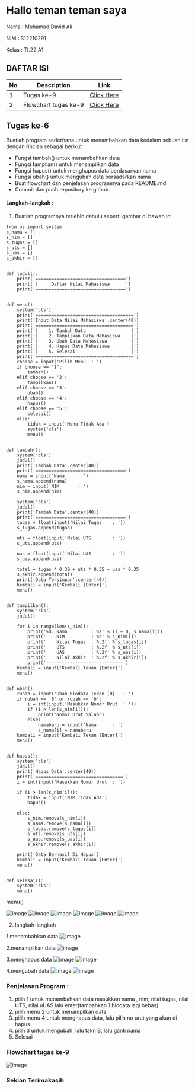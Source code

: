 # Hallo teman teman saya
Nama : Muhamad David Ali

NIM : 312210291

Kelas : TI.22.A1
## DAFTAR ISI <br>
| No | Description | Link |
|-----|------|-----|
|1|Tugas ke-9|[Click Here](https://github.com/Luxcario/praktikum6/edit/main/README.md#tugas-ke-9)|
|2|Flowchart tugas ke-9|[Click Here](https://github.com/Luxcario/praktikum6/edit/main/README.md#flowchart-tugas-ke-9)|


## Tugas ke-6
Buatlah program sederhana untuk menambahkan data kedalam sebuah list dengan rincian sebagai berikut :

- Fungsi tambah() untuk menambahkan data
- Fungsi tampilan() untuk menampilkan data  
- Fungsi hapus() untuk menghapus data berdasarkan nama
- Fungsi ubah() untuk mengubah data bersadarkan nama
- Buat flowchart dan penjelasan programnya pada README.md.
- Commit dan push repository ke github.

#### Langkah-langkah :
1. Buatlah programnya terlebih dahulu seperti gambar di bawah ini

```
from os import system
s_nama = []
s_nim = []
s_tugas = []
s_uts = []
s_uas = []
s_akhir = []


def judul():
    print('==================================')
    print('|     Daftar Nilai Mahasiswa     |')
    print('==================================')


def menu():
    system('cls')
    print('=====================================')
    print('Input Data Nilai Mahasiswa'.center(40))
    print('=====================================')
    print('|    1. Tambah Data                 |')
    print('|    2. Tampilkan Data Mahasiswa    |')
    print('|    3. Ubah Data Mahasiswa         |')
    print('|    4. Hapus Data Mahasiswa        |')
    print('|    5. Selesai                     |')
    print('=====================================')
    choose = input('Pilih Menu  : ')
    if choose == '1':
        tambah()
    elif choose == '2':
        tampilkan()
    elif choose == '3':
        ubah()
    elif choose == '4':
        hapus()
    elif choose == '5':
        selesai()
    else:
        tidak = input('Menu Tidak Ada')
        system('cls')
        menu()


def tambah():
    system('cls')
    judul()
    print('Tambah Data'.center(40))
    print('==================================')
    nama = input('Nama     : ')
    s_nama.append(nama)
    nim = input('NIM       : ')
    s_nim.append(nim)

    system('cls')
    judul()
    print('Tambah Data'.center(40))
    print('==================================')
    tugas = float(input('Nilai Tugas    : '))
    s_tugas.append(tugas)

    uts = float(input('Nilai UTS        : '))
    s_uts.append(uts)

    uas = float(input('Nilai UAS        : '))
    s_uas.append(uas)

    total = tugas * 0.30 + uts * 0.35 + uas * 0.35
    s_akhir.append(total)
    print('Data Tersimpan'.center(40))
    kembali = input('Kembali [Enter]')
    menu()


def tampilkan():
    system('cls')
    judul()

    for i in range(len(s_nim)):
        print('%d. Nama         : %s' % (i + 0, s_nama[i]))
        print('    NIM          : %s' % s_nim[i])
        print('    Nilai Tugas  : %.2f' % s_tugas[i])
        print('    UTS          : %.2f' % s_uts[i])
        print('    UAS          : %.2f' % s_uas[i])
        print('    Nilai Akhir  : %.2f' % s_akhir[i])
        print('-----------------------------')
    kembali = input('Kembali Tekan [Enter]')
    menu()


def ubah():
    rubah = input('Ubah Biodata Tekan [B]   : ')
    if rubah == 'B' or rubah == 'b':
        i = int(input('Masukkan Nomor Urut  : '))
        if (i > len(s_nim[i])):
            print('Nomor Urut Salah')
        else:
            namabaru = input('Nama      : ')
            s_nama[i] = namabaru
    kembali = input('Kembali Tekan [Enter]')
    menu()


def hapus():
    system('cls')
    judul()
    print('Hapus Data'.center(40))
    print('=================================')
    i = int(input('Masukkan Nomor Urut  : '))

    if (i > len(s_nim[i])):
        tidak = input('NIM Tidak Ada')
        hapus()

    else:
        s_nim.remove(s_nim[i])
        s_nama.remove(s_nama[i])
        s_tugas.remove(s_tugas[i])
        s_uts.remove(s_uts[i])
        s_uas.remove(s_uas[i])
        s_akhir.remove(s_akhir[i])

    print('Data Berhasil Di Hapus')
    kembali = input('Kembali Tekan [Enter]')
    menu()


def selesai():
    system('cls')
    menu()
```

menu()

![image](https://user-images.githubusercontent.com/116184002/206187743-a530f87d-2433-4d6f-8c4c-1c3fc0e51885.png)
![image](https://user-images.githubusercontent.com/116184002/206187803-b5485ba5-14aa-47f3-a975-8494f1414f66.png)
![image](https://user-images.githubusercontent.com/116184002/206187838-919afb15-40c9-4b10-bd2f-ca61081ab9ac.png)
![image](https://user-images.githubusercontent.com/116184002/206187886-1a5fc6dd-6e75-42ff-b5d2-68e7d752c138.png)
![image](https://user-images.githubusercontent.com/116184002/206187984-b97e6e01-9f38-4a6f-94bb-97132a5f4881.png)
![image](https://user-images.githubusercontent.com/116184002/206187997-2b9e9999-29a3-4b32-a85a-d1f3daf93aac.png)

    
    
2. langkah-langkah

 1.menambahkan data
 ![image](https://user-images.githubusercontent.com/116184002/206189515-4c078360-fa66-4283-b870-e8901100fdff.png)


 
 2.menampilkan data
 ![image](https://user-images.githubusercontent.com/116184002/206189629-c6afc7f9-0b1d-4d32-b932-f676f1363e34.png)

 
 3.menghapus data
 ![image](https://user-images.githubusercontent.com/116184002/206190099-cdfe74e4-cf3b-4979-b976-330183b68b9b.png)
 ![image](https://user-images.githubusercontent.com/116184002/206190084-9111794b-6dad-40e7-bd84-05f63b2ee562.png)
 
 4.mengubah data
 ![image](https://user-images.githubusercontent.com/116184002/206190698-39704fbf-adfe-4b12-ad0e-337d294376f7.png)
 ![image](https://user-images.githubusercontent.com/116184002/206190720-37ea19f1-74a5-497a-b0a0-b6611d6d0f9b.png) 










### Penjelasan Program :
1. pilih 1 untuk menambahkan data masukkan nama , nim, nilai tugas, nilai UTS, nilai uUAS lalu enter(tambahkan 1 biodata lagi bebas)
2. pilih menu 2 untuk menampilkan data
3. pilih menu 4 untuk menghapus data, lalu pilih no urut yang akan di hapus
4. pilih 3 untuk mengubah, lalu takn B, lalu ganti nama 
5. Selesai

### Flowchart tugas ke-9
![image](https://user-images.githubusercontent.com/116184002/206192719-78d31773-642b-4974-b58d-36f42e5d3d55.png)




### Sekian Terimakasih 
